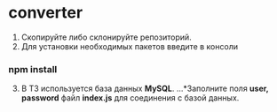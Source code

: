 # converter
1. Скопируйте либо склонируйте репозиторий.
2. Для установки необходимых пакетов введите в консоли
### npm install
3. В ТЗ используется база данных **MySQL**.
...*Заполните поля **user, password** файл **index.js** для соединения с базой данных.
